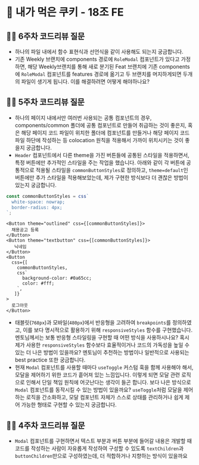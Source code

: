 # 🍪 내가 먹은 쿠키 - 18조 FE

## 🙋‍♂️ 6주차 코드리뷰 질문
- 하나의 파일 내에서 함수 표현식과 선언식을 같이 사용해도 되는지 궁금합니다.
- 기존 Weekly 브랜치에 components 경로에 `RoleModal` 컴포넌트가 있다고 가정하면, 해당 Weekly브랜치를 통해 새로 분기된 Feat 브랜치에 기존 components에 `RoleModal` 컴포넌트를 features 경로에 옮기고 두 브랜치를 머지하게되면 두개의 파일이 생기게 됩니다. 이를 해결하려면 어떻게 해야하나요?

## 🙋‍♂️ 5주차 코드리뷰 질문
- 하나의 페이지 내에서만 여러번 사용되는 공통 컴포넌트의 경우, components/common 폴더에 공통 컴포넌트로 만들어 취급하는 것이 좋은지, 혹은 해당 페이지 코드 파일이 위치한 폴더에 컴포넌트를 만들거나 해당 페이지 코드 파일 하단에 작성하는 등 colocation 원칙을 적용해서 가까이 위치시키는 것이 좋을지 궁금합니다.
- `Header` 컴포넌트에서 다른 theme을 가진 버튼들에 공통된 스타일을 적용하면서, 특정 버튼에만 추가적인 스타일을 주는 작업을 했습니다. 아래와 같이 각 버튼에 공통적으로 적용될 스타일을 `commonButtonStyles`로 정의하고, `theme=default`인 버튼에만 추가 스타일을 적용해보았는데, 제가 구현한 방식보다 더 괜찮은 방법이 있는지 궁금합니다.
```jsx
const commonButtonStyles = css`
  white-space: nowrap;
  border-radius: 4px;
`;
```
```
<Button theme="outlined" css={[commonButtonStyles]}>
  채용공고 등록
</Button>
<Button theme="textbutton" css={[commonButtonStyles]}>
   닉네임
</Button>
<Button
  css={[
    commonButtonStyles,
    css`
      background-color: #0a65cc;
      color: #fff;
    `,
   ]}
>
  로그아웃
</Button>
```
- 태블릿(`768px`)과 모바일(`480px`)에서 반응형을 고려하여 `breakpoints`를 정의하였고, 이를 보다 명시적으로 활용하기 위해 `responsiveStyles` 함수를 구현했습니다.
멘토님께서는 보통 반응형 스타일링을 구현할 때 어떤 방식을 사용하시나요?
혹시 제가 사용한 `responsiveStyles` 함수보다 효율적이거나 코드의 가독성을 높일 수 있는 더 나은 방법이 있을까요? 멘토님이 추천하는 방법이나 일반적으로 사용되는 best practice 또한 궁금합니다.
- 현재 `Modal` 컴포넌트를 사용할 때마다 `useToggle` 커스텀 훅을 함께 사용해야 해서, 모달을 제어하기 위한 코드가 흩어져 있는 느낌입니다. 이렇게 되면 모달 관련 로직으로 인해서 단일 책임 원칙에 어긋난다는 생각이 들곤 합니다.
보다 나은 방식으로 `Modal` 컴포넌트를 동작시킬 수 있는 방법이 있을까요? `useToggle`처럼 모달을 제어하는 로직을 간소화하고, 모달 컴포넌트 자체가 스스로 상태를 관리하거나 쉽게 제어 가능한 형태로 구현할 수 있는지 궁금합니다.

## 🙋‍♂️ 4주차 코드리뷰 질문
- `Modal` 컴포넌트를 구현하면서 텍스트 부분과 버튼 부분에 들어갈 내용은 개발할 때 코드를 작성하는 사람이 자유롭게 작성하여 구성할 수 있도록 `textChildren`과 `buttonChildren`만으로 구성하였는데, 더 적합하거나 지향하는 방식이 있을까요
